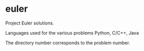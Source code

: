 euler
=====

Project Euler solutions.

Languages used for the various problems Python, C/C++, Java

The directory number corresponds to the problem number.
